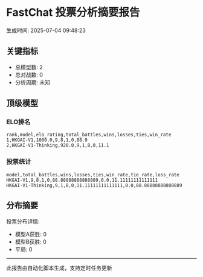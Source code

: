 # FastChat 投票分析摘要报告

生成时间: 2025-07-04 09:48:23

## 关键指标

- 总模型数: 2
- 总对战数: 0
- 分析周期: 未知

## 顶级模型

### ELO排名
```
rank,model,elo_rating,total_battles,wins,losses,ties,win_rate
1,HKGAI-V1,1080.0,9,8,1,0,88.9
2,HKGAI-V1-Thinking,920.0,9,1,8,0,11.1

```

### 投票统计
```
model,total_battles,wins,losses,ties,win_rate,tie_rate,loss_rate
HKGAI-V1,9,8,1,0,88.88888888888889,0.0,11.11111111111111
HKGAI-V1-Thinking,9,1,8,0,11.11111111111111,0.0,88.88888888888889

```

## 分布摘要

投票分布详情:
- 模型A获胜: 0
- 模型B获胜: 0
- 平局: 0

---
此报告由自动化脚本生成，支持定时任务更新
